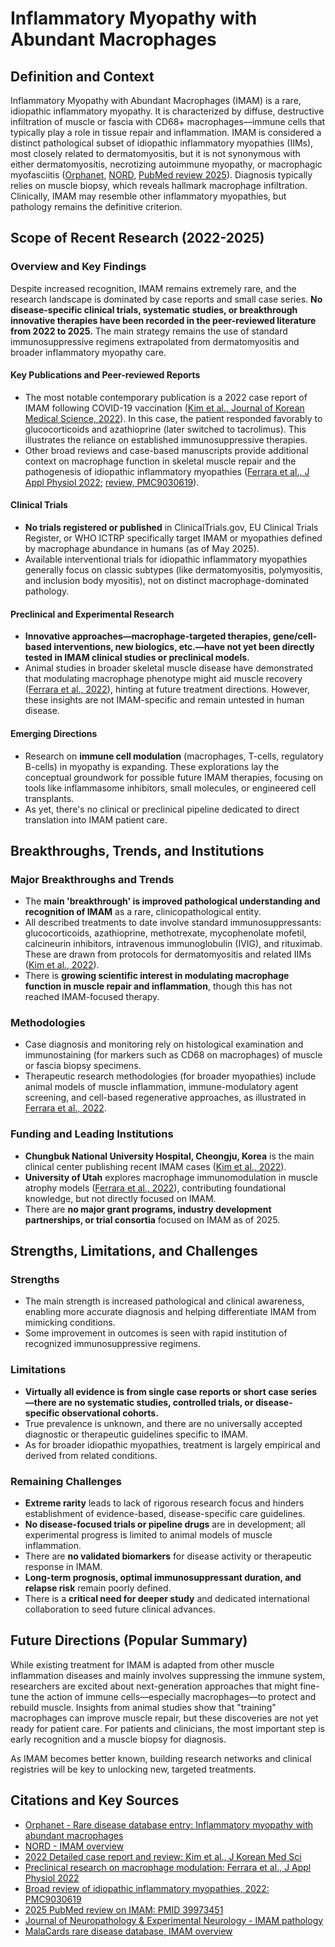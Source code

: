 
# Inflammatory Myopathy with Abundant Macrophages

## Definition and Context

Inflammatory Myopathy with Abundant Macrophages (IMAM) is a rare, idiopathic inflammatory myopathy. It is characterized by diffuse, destructive infiltration of muscle or fascia with CD68+ macrophages—immune cells that typically play a role in tissue repair and inflammation. IMAM is considered a distinct pathological subset of idiopathic inflammatory myopathies (IIMs), most closely related to dermatomyositis, but it is not synonymous with either dermatomyositis, necrotizing autoimmune myopathy, or macrophagic myofasciitis ([Orphanet](https://www.orpha.net/en/disease/detail/247718), [NORD](https://rarediseases.org/mondo-disease/inflammatory-myopathy-with-abundant-macrophages/), [PubMed review 2025](https://pubmed.ncbi.nlm.nih.gov/39973451/)). Diagnosis typically relies on muscle biopsy, which reveals hallmark macrophage infiltration. Clinically, IMAM may resemble other inflammatory myopathies, but pathology remains the definitive criterion.

## Scope of Recent Research (2022-2025)

### Overview and Key Findings

Despite increased recognition, IMAM remains extremely rare, and the research landscape is dominated by case reports and small case series. **No disease-specific clinical trials, systematic studies, or breakthrough innovative therapies have been recorded in the peer-reviewed literature from 2022 to 2025.** The main strategy remains the use of standard immunosuppressive regimens extrapolated from dermatomyositis and broader inflammatory myopathy care.

#### Key Publications and Peer-reviewed Reports

- The most notable contemporary publication is a 2022 case report of IMAM following COVID-19 vaccination ([Kim et al., Journal of Korean Medical Science, 2022](https://pmc.ncbi.nlm.nih.gov/articles/PMC8938612/)). In this case, the patient responded favorably to glucocorticoids and azathioprine (later switched to tacrolimus). This illustrates the reliance on established immunosuppressive therapies.
- Other broad reviews and case-based manuscripts provide additional context on macrophage function in skeletal muscle repair and the pathogenesis of idiopathic inflammatory myopathies ([Ferrara et al., J Appl Physiol 2022](https://pmc.ncbi.nlm.nih.gov/articles/PMC9550586/); [review, PMC9030619](https://pmc.ncbi.nlm.nih.gov/articles/PMC9030619/)).

#### Clinical Trials

- **No trials registered or published** in ClinicalTrials.gov, EU Clinical Trials Register, or WHO ICTRP specifically target IMAM or myopathies defined by macrophage abundance in humans (as of May 2025).
- Available interventional trials for idiopathic inflammatory myopathies generally focus on classic subtypes (like dermatomyositis, polymyositis, and inclusion body myositis), not on distinct macrophage-dominated pathology.

#### Preclinical and Experimental Research

- **Innovative approaches—macrophage-targeted therapies, gene/cell-based interventions, new biologics, etc.—have not yet been directly tested in IMAM clinical studies or preclinical models.**
- Animal studies in broader skeletal muscle disease have demonstrated that modulating macrophage phenotype might aid muscle recovery ([Ferrara et al., 2022](https://pmc.ncbi.nlm.nih.gov/articles/PMC9550586/)), hinting at future treatment directions. However, these insights are not IMAM-specific and remain untested in human disease.

#### Emerging Directions

- Research on **immune cell modulation** (macrophages, T-cells, regulatory B-cells) in myopathy is expanding. These explorations lay the conceptual groundwork for possible future IMAM therapies, focusing on tools like inflammasome inhibitors, small molecules, or engineered cell transplants.
- As yet, there's no clinical or preclinical pipeline dedicated to direct translation into IMAM patient care.

## Breakthroughs, Trends, and Institutions

### Major Breakthroughs and Trends

- The **main 'breakthrough' is improved pathological understanding and recognition of IMAM** as a rare, clinicopathological entity.
- All described treatments to date involve standard immunosuppressants: glucocorticoids, azathioprine, methotrexate, mycophenolate mofetil, calcineurin inhibitors, intravenous immunoglobulin (IVIG), and rituximab. These are drawn from protocols for dermatomyositis and related IIMs ([Kim et al., 2022](https://pmc.ncbi.nlm.nih.gov/articles/PMC8938612/)).
- There is **growing scientific interest in modulating macrophage function in muscle repair and inflammation**, though this has not reached IMAM-focused therapy.

### Methodologies

- Case diagnosis and monitoring rely on histological examination and immunostaining (for markers such as CD68 on macrophages) of muscle or fascia biopsy specimens.
- Therapeutic research methodologies (for broader myopathies) include animal models of muscle inflammation, immune-modulatory agent screening, and cell-based regenerative approaches, as illustrated in [Ferrara et al., 2022](https://pmc.ncbi.nlm.nih.gov/articles/PMC9550586/).

### Funding and Leading Institutions

- **Chungbuk National University Hospital, Cheongju, Korea** is the main clinical center publishing recent IMAM cases ([Kim et al., 2022](https://pmc.ncbi.nlm.nih.gov/articles/PMC8938612/)).
- **University of Utah** explores macrophage immunomodulation in muscle atrophy models ([Ferrara et al., 2022](https://pmc.ncbi.nlm.nih.gov/articles/PMC9550586/)), contributing foundational knowledge, but not directly focused on IMAM.
- There are **no major grant programs, industry development partnerships, or trial consortia** focused on IMAM as of 2025.

## Strengths, Limitations, and Challenges

### Strengths

- The main strength is increased pathological and clinical awareness, enabling more accurate diagnosis and helping differentiate IMAM from mimicking conditions.
- Some improvement in outcomes is seen with rapid institution of recognized immunosuppressive regimens.

### Limitations

- **Virtually all evidence is from single case reports or short case series—there are no systematic studies, controlled trials, or disease-specific observational cohorts.**
- True prevalence is unknown, and there are no universally accepted diagnostic or therapeutic guidelines specific to IMAM.
- As for broader idiopathic myopathies, treatment is largely empirical and derived from related conditions.

### Remaining Challenges

- **Extreme rarity** leads to lack of rigorous research focus and hinders establishment of evidence-based, disease-specific care guidelines.
- **No disease-focused trials or pipeline drugs** are in development; all experimental progress is limited to animal models of muscle inflammation.
- There are **no validated biomarkers** for disease activity or therapeutic response in IMAM.
- **Long-term prognosis, optimal immunosuppressant duration, and relapse risk** remain poorly defined.
- There is a **critical need for deeper study** and dedicated international collaboration to seed future clinical advances.

## Future Directions (Popular Summary)

While existing treatment for IMAM is adapted from other muscle inflammation diseases and mainly involves suppressing the immune system, researchers are excited about next-generation approaches that might fine-tune the action of immune cells—especially macrophages—to protect and rebuild muscle. Insights from animal studies show that "training" macrophages can improve muscle repair, but these discoveries are not yet ready for patient care. For patients and clinicians, the most important step is early recognition and a muscle biopsy for diagnosis.

As IMAM becomes better known, building research networks and clinical registries will be key to unlocking new, targeted treatments.

## Citations and Key Sources

- [Orphanet - Rare disease database entry: Inflammatory myopathy with abundant macrophages](https://www.orpha.net/en/disease/detail/247718)
- [NORD - IMAM overview](https://rarediseases.org/mondo-disease/inflammatory-myopathy-with-abundant-macrophages/)
- [2022 Detailed case report and review: Kim et al., J Korean Med Sci](https://pmc.ncbi.nlm.nih.gov/articles/PMC8938612/)
- [Preclinical research on macrophage modulation: Ferrara et al., J Appl Physiol 2022](https://pmc.ncbi.nlm.nih.gov/articles/PMC9550586/)
- [Broad review of idiopathic inflammatory myopathies, 2022: PMC9030619](https://pmc.ncbi.nlm.nih.gov/articles/PMC9030619/)
- [2025 PubMed review on IMAM: PMID 39973451](https://pubmed.ncbi.nlm.nih.gov/39973451/)
- [Journal of Neuropathology & Experimental Neurology - IMAM pathology](https://academic.oup.com/jnen/article/62/5/464/2916418)
- [MalaCards rare disease database, IMAM overview](https://www.malacards.org/card/inflammatory_myopathy_with_abundant_macrophages)
